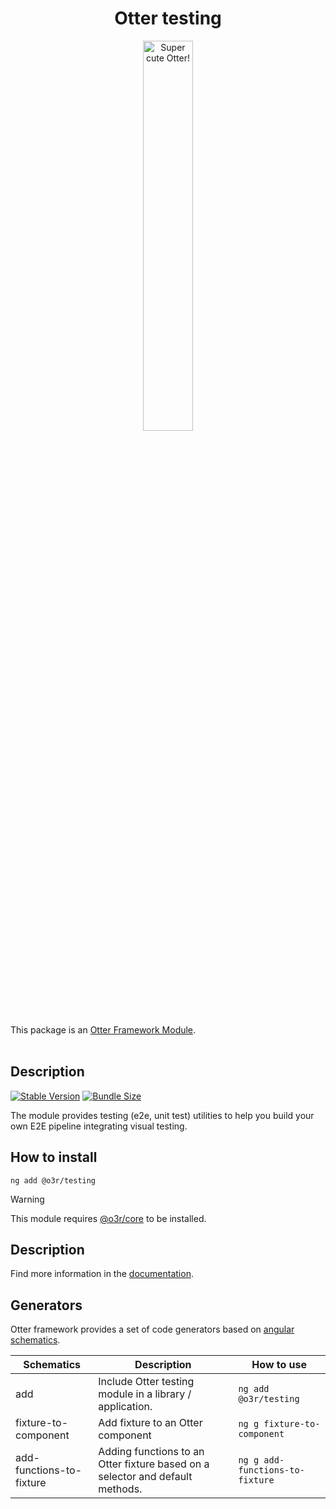 <h1 align="center">Otter testing</h1>
<p align="center">
  <img src="https://raw.githubusercontent.com/AmadeusITGroup/otter/main/assets/logo/otter.png" alt="Super cute Otter!" width="40%"/>
</p>

This package is an [Otter Framework Module](https://github.com/AmadeusITGroup/otter/tree/main/docs/core/MODULE.md).
<br />
<br />

## Description

[![Stable Version](https://img.shields.io/npm/v/@o3r/testing?style=for-the-badge)](https://www.npmjs.com/package/@o3r/testing)
[![Bundle Size](https://img.shields.io/bundlephobia/min/@o3r/testing?color=green&style=for-the-badge)](https://www.npmjs.com/package/@o3r/testing)

The module provides testing (e2e, unit test) utilities to help you build your own E2E pipeline integrating visual testing.

## How to install

```shell
ng add @o3r/testing
```

> [!WARNING]
> This module requires [@o3r/core](https://www.npmjs.com/package/@o3r/core) to be installed.

## Description

Find more information in the [documentation](https://github.com/AmadeusITGroup/otter/tree/main/docs/testing/).

## Generators

Otter framework provides a set of code generators based on [angular schematics](https://angular.io/guide/schematics).

| Schematics                 | Description                                                                   | How to use                        |
| -------------------------- | ----------------------------------------------------------------------------- | --------------------------------- |
| add                        | Include Otter testing module in a library / application.                      | `ng add @o3r/testing`             |
| fixture-to-component       | Add fixture to an Otter component                                             | `ng g fixture-to-component`       |
| add-functions-to-fixture   | Adding functions to an Otter fixture based on a selector and default methods. | `ng g add-functions-to-fixture`   |
